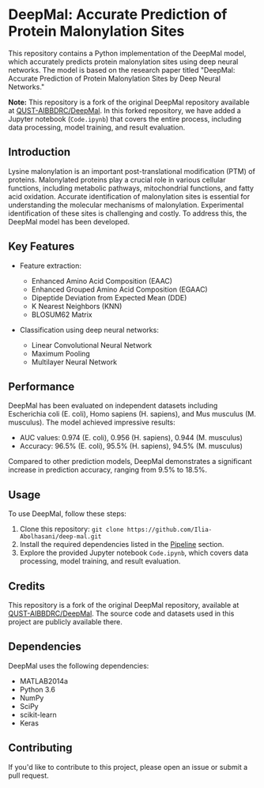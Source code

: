 # DeepMal: Accurate Prediction of Protein Malonylation Sites

This repository contains a Python implementation of the DeepMal model, which accurately predicts protein malonylation sites using deep neural networks. The model is based on the research paper titled "DeepMal: Accurate Prediction of Protein Malonylation Sites by Deep Neural Networks."

**Note:** This repository is a fork of the original DeepMal repository available at [QUST-AIBBDRC/DeepMal](https://github.com/QUST-AIBBDRC/DeepMal/). In this forked repository, we have added a Jupyter notebook (`Code.ipynb`) that covers the entire process, including data processing, model training, and result evaluation.

## Introduction

Lysine malonylation is an important post-translational modification (PTM) of proteins. Malonylated proteins play a crucial role in various cellular functions, including metabolic pathways, mitochondrial functions, and fatty acid oxidation. Accurate identification of malonylation sites is essential for understanding the molecular mechanisms of malonylation. Experimental identification of these sites is challenging and costly. To address this, the DeepMal model has been developed.

## Key Features

- Feature extraction:
  - Enhanced Amino Acid Composition (EAAC)
  - Enhanced Grouped Amino Acid Composition (EGAAC)
  - Dipeptide Deviation from Expected Mean (DDE)
  - K Nearest Neighbors (KNN)
  - BLOSUM62 Matrix

- Classification using deep neural networks:
  - Linear Convolutional Neural Network
  - Maximum Pooling
  - Multilayer Neural Network

## Performance

DeepMal has been evaluated on independent datasets including Escherichia coli (E. coli), Homo sapiens (H. sapiens), and Mus musculus (M. musculus). The model achieved impressive results:

- AUC values: 0.974 (E. coli), 0.956 (H. sapiens), 0.944 (M. musculus)
- Accuracy: 96.5% (E. coli), 95.5% (H. sapiens), 94.5% (M. musculus)

Compared to other prediction models, DeepMal demonstrates a significant increase in prediction accuracy, ranging from 9.5% to 18.5%.

## Usage

To use DeepMal, follow these steps:

1. Clone this repository: `git clone https://github.com/Ilia-Abolhasani/deep-mal.git`
2. Install the required dependencies listed in the [Pipeline](#pipeline) section.
3. Explore the provided Jupyter notebook `Code.ipynb`, which covers data processing, model training, and result evaluation.

## Credits

This repository is a fork of the original DeepMal repository, available at [QUST-AIBBDRC/DeepMal](https://github.com/QUST-AIBBDRC/DeepMal/). The source code and datasets used in this project are publicly available there.

## Dependencies

DeepMal uses the following dependencies:

- MATLAB2014a
- Python 3.6
- NumPy
- SciPy
- scikit-learn
- Keras

## Contributing

If you'd like to contribute to this project, please open an issue or submit a pull request.
